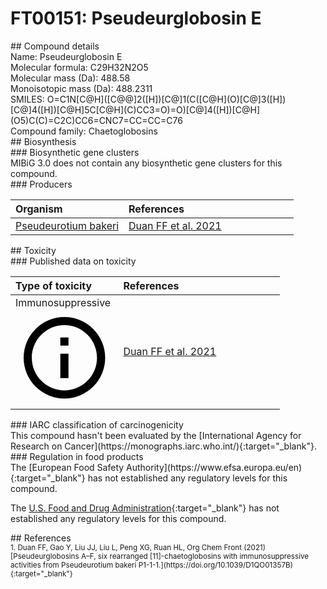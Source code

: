 
# FT00151: Pseudeurglobosin E
<div class="molecule_image" style="float:left">
<img data-smiles= CC1=C(C)[C@H]2[C@H](CC3=CNC4=CC=CC=C34)NC(=O)[C@]23C(=O)[C@H](O)[C@H]2C(=O)C[C@@H](C)C[C@H]4O[C@H]1[C@@H]3[C@H]24 data-smiles-options="{ 'width': 350, 'height': 350 }" />
</div>
## Compound details
<div style="overflow:hidden">
Name: Pseudeurglobosin E<br>
Molecular formula: C29H32N2O5<br>
Molecular mass (Da): 488.58<br>
Monoisotopic mass (Da): 488.2311<br>
<div class="break_all">
SMILES: O=C1N[C@H]([C@@]2([H])[C@]1(C([C@H](O)[C@]3([H])[C@]4([H])[C@H]5C[C@H](C)CC3=O)=O)[C@]4([H])[C@H](O5)C(C)=C2C)CC6=CNC7=CC=CC=C76<br>
</div>
    Compound family: Chaetoglobosins<br>
</div>

<div markdown="block" class="section">
## Biosynthesis
<div markdown="block" class="subsection">
### Biosynthetic gene clusters
<div markdown="block" class="indented_block">
MIBiG 3.0 does not contain any biosynthetic gene clusters for this compound.
</div>
</div>

<div markdown="block" class="subsection">
### Producers
<table>
<thead>
<tr>
<th style="text-align: left;" role="columnheader" width="40%" data-sort-default>Organism</th>
<th style="text-align: left;" role="columnheader" width="60%">References</th>
</tr>
</thead>
        <tr>
        <td style="text-align: left;"><a href="https://www.ncbi.nlm.nih.gov/Taxonomy/Browser/wwwtax.cgi?mode=Info&id=205925" target="_blank">Pseudeurotium bakeri</a></td>
        <td style="text-align: left;"><a href="#REF00325">Duan FF et al. 2021</a></td>
        </tr>
</table>
</div>
</div>

<div markdown="block" class="section">
## Toxicity
<div markdown="block" class="subsection">
### Published data on toxicity
<table>
<thead>
<tr>
<th style="text-align: left;" role="columnheader" width="40%" data-sort-default>Type of toxicity</th>
<th style="text-align: left;" role="columnheader" width="60%">References</th>
</tr>
</thead>
<tbody>
<tr>
<td style="text-align: left;">Immunosuppressive <span class="twemoji" title="Inhibits the immune system"><svg xmlns="http://www.w3.org/2000/svg" viewBox="0 0 24 24"><path d="M11 9h2V7h-2m1 13c-4.41 0-8-3.59-8-8s3.59-8 8-8 8 3.59 8 8-3.59 8-8 8m0-18A10 10 0 0 0 2 12a10 10 0 0 0 10 10 10 10 0 0 0 10-10A10 10 0 0 0 12 2m-1 15h2v-6h-2v6Z"></path></svg></span></td>
<td style="text-align: left;"><a href="#REF00325">Duan FF et al. 2021</a></td>
</tr>
</tbody>
</table>
</div>

<div markdown="block" class="subsection">
### IARC classification of carcinogenicity
<div markdown="block" class="indented_block">
This compound hasn't been evaluated by the [International Agency for Research on Cancer](https://monographs.iarc.who.int/){:target="_blank"}.<br>
</div>
</div>

<div markdown="block" class="subsection">
### Regulation in food products
<div markdown="block" class="indented_block">
The [European Food Safety Authority](https://www.efsa.europa.eu/en){:target="_blank"} has not established any regulatory levels for this compound. <br>

The [U.S. Food and Drug Administration](https://www.fda.gov/){:target="_blank"} has not established any regulatory levels for this compound. <br>

</div>
</div>

</div>

<div markdown="block" class="section">
## References
<div markdown="block" style="font-size: smaller;">
<span id=REF00325>
1. Duan FF, Gao Y, Liu JJ, Liu L, Peng XG, Ruan HL, Org Chem Front (2021) [Pseudeurglobosins A–F, six rearranged [11]-chaetoglobosins with immunosuppressive activities from Pseudeurotium bakeri P1-1-1.](https://doi.org/10.1039/D1QO01357B){:target="_blank"}<br>
</span>

</div>
</div>

<script type="text/javascript" src="https://unpkg.com/smiles-drawer@2.0.1/dist/smiles-drawer.min.js"></script>
<script>
    SmiDrawer.apply();
</script>
